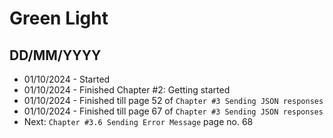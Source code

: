 # Green Light

DD/MM/YYYY
--------
- 01/10/2024 - Started 
- 01/10/2024 - Finished Chapter #2: Getting started
- 01/10/2024 - Finished till page 52 of `Chapter #3 Sending JSON responses` 
- 01/10/2024 - Finished till page 67 of `Chapter #3 Sending JSON responses` 
- Next: `Chapter #3.6 Sending Error Message` page no. 68
